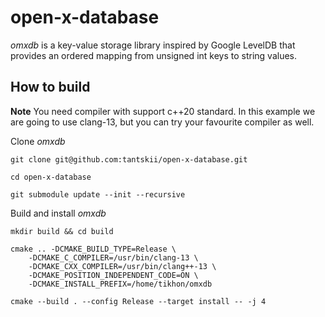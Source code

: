 # open-x-database

*omxdb* is a key-value storage library inspired by Google LevelDB 
that provides an ordered mapping from unsigned int keys to string values.

## How to build

**Note** You need compiler with support c++20 standard. 
In this example we are going to use clang-13, but you can try your favourite compiler as well.

Clone *omxdb*

```shell
git clone git@github.com:tantskii/open-x-database.git

cd open-x-database

git submodule update --init --recursive
```

Build and install *omxdb*

```shell
mkdir build && cd build

cmake .. -DCMAKE_BUILD_TYPE=Release \
    -DCMAKE_C_COMPILER=/usr/bin/clang-13 \
    -DCMAKE_CXX_COMPILER=/usr/bin/clang++-13 \
    -DCMAKE_POSITION_INDEPENDENT_CODE=ON \
    -DCMAKE_INSTALL_PREFIX=/home/tikhon/omxdb
  
cmake --build . --config Release --target install -- -j 4

```
